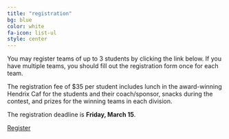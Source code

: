```yaml
---
title: "registration"
bg: blue
color: white
fa-icon: list-ul
style: center
---
```


You may register teams of up to 3 students by clicking the link
below.  If you have multiple teams, you should fill out the
registration form once for each team.

The registration fee of $35 per student includes lunch in the
award-winning Hendrix Caf for the students and their coach/sponsor,
snacks during the contest, and prizes for the winning teams in each
division.

The registration deadline is **Friday, March 15**.

<a href="https://apply.hendrix.edu/register/?id=43d29ff5-68af-497f-b110-23d735909a7a" class="button">Register</a>
